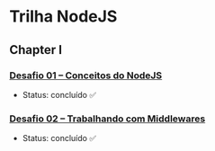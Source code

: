 # Trilha NodeJS
## Chapter I
### [Desafio 01 – Conceitos do NodeJS](https://github.com/ClaudionorOjr/ignite-conceitos-do-nodejs)

- Status: concluído ✅

### [Desafio 02 – Trabalhando com Middlewares](https://github.com/ClaudionorOjr/ignite-trabalhando-com-middlewares)

- Status: concluído ✅
